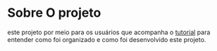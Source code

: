 <h1>Sobre O projeto</h1>
<p> este projeto por meio para os usuários que acompanha o <a href="https://www.youtube.com/playlist?list=PL-jpH_RZqPUH13OvwMp4NQU3E8ge7nzGE" target="_blank">tutorial</a> para entender como foi organizado e como foi desenvolvido este projeto.
